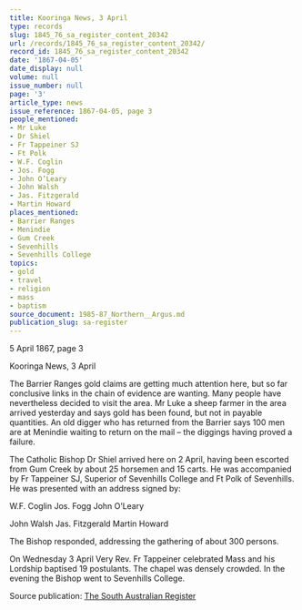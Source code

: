 ```yaml
---
title: Kooringa News, 3 April
type: records
slug: 1845_76_sa_register_content_20342
url: /records/1845_76_sa_register_content_20342/
record_id: 1845_76_sa_register_content_20342
date: '1867-04-05'
date_display: null
volume: null
issue_number: null
page: '3'
article_type: news
issue_reference: 1867-04-05, page 3
people_mentioned:
- Mr Luke
- Dr Shiel
- Fr Tappeiner SJ
- Ft Polk
- W.F. Coglin
- Jos. Fogg
- John O’Leary
- John Walsh
- Jas. Fitzgerald
- Martin Howard
places_mentioned:
- Barrier Ranges
- Menindie
- Gum Creek
- Sevenhills
- Sevenhills College
topics:
- gold
- travel
- religion
- mass
- baptism
source_document: 1985-87_Northern__Argus.md
publication_slug: sa-register
---
```


5 April 1867, page 3

Kooringa News, 3 April

The Barrier Ranges gold claims are getting much attention here, but so far conclusive links in the chain of evidence are wanting.  Many people have nevertheless decided to visit the area.  Mr Luke a sheep farmer in the area arrived yesterday and says gold has been found, but not in payable quantities.  An old digger who has returned from the Barrier says 100 men are at Menindie waiting to return on the mail – the diggings having proved a failure.

The Catholic Bishop Dr Shiel arrived here on 2 April, having been escorted from Gum Creek by about 25 horsemen and 15 carts.  He was accompanied by Fr Tappeiner SJ, Superior of Sevenhills College and Ft Polk of Sevenhills.  He was presented with an address signed by:

W.F. Coglin	Jos. Fogg	John O’Leary

John Walsh	Jas. Fitzgerald	Martin Howard

The Bishop responded, addressing the gathering of about 300 persons.

On Wednesday 3 April Very Rev. Fr Tappeiner celebrated Mass and his Lordship baptised 19 postulants.  The chapel was densely crowded.  In the evening the Bishop went to Sevenhills College.

Source publication: [The South Australian Register](/publications/sa-register/)
